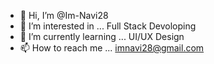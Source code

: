 - 👋 Hi, I’m @Im-Navi28
- 👀 I’m interested in ... Full Stack Devoloping
- 🌱 I’m currently learning ... UI/UX Design
- 📫 How to reach me ... imnavi28@gmail.com

<!---
Im-Navi28/Im-Navi28 is a ✨ special ✨ repository because its `README.md` (this file) appears on your GitHub profile.
You can click the Preview link to take a look at your changes.
--->
